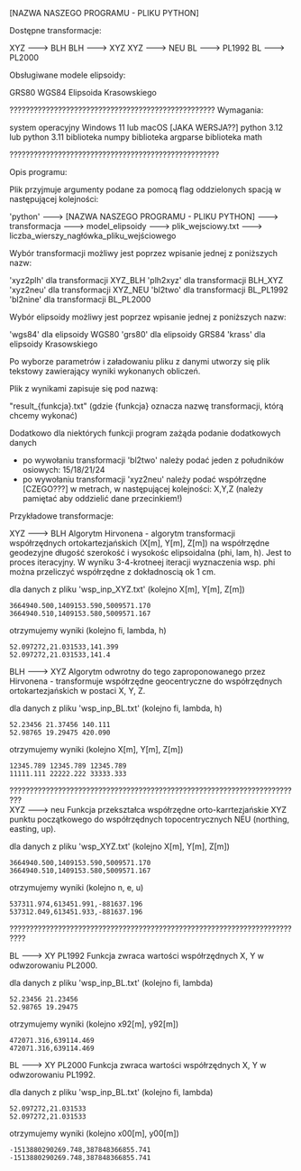 [NAZWA NASZEGO PROGRAMU - PLIKU PYTHON]


Dostępne transformacje:

   XYZ ---> BLH
   BLH ---> XYZ
   XYZ ---> NEU
   BL ---> PL1992
   BL ---> PL2000

 
Obsługiwane modele elipsoidy:

   GRS80
   WGS84
   Elipsoida Krasowskiego
 
???????????????????????????????????????????????????
Wymagania:

   system operacyjny Windows 11 lub macOS [JAKA WERSJA??]
   python 3.12 lub python 3.11
   biblioteka numpy
   biblioteka argparse
   biblioteka math
  
????????????????????????????????????????????????????


Opis programu:
 
 Plik przyjmuje argumenty podane za pomocą flag oddzielonych spacją w następującej kolejności:


'python' ---> [NAZWA NASZEGO PROGRAMU - PLIKU PYTHON] ---> transformacja ---> model_elipsoidy --->  plik_wejsciowy.txt ---> liczba_wierszy_nagłówka_pliku_wejściowego   


  Wybór transformacji możliwy jest poprzez wpisanie jednej z poniższych nazw:

   'xyz2plh' dla transformacji XYZ_BLH
   'plh2xyz' dla transformacji BLH_XYZ
   'xyz2neu' dla transformacji XYZ_NEU
   'bl2two' dla transformacji BL_PL1992
   'bl2nine' dla transformacji BL_PL2000
  

  Wybór elipsoidy możliwy jest poprzez wpisanie jednej z poniższych nazw:

   'wgs84' dla elipsoidy WGS80
   'grs80' dla elipsoidy GRS84
   'krass' dla elipsoidy Krasowskiego

  
  Po wyborze parametrów i załadowaniu pliku z danymi utworzy się plik tekstowy zawierający wyniki wykonanych obliczeń.

  Plik z wynikami zapisuje się pod nazwą:

  "result_{funkcja}.txt"
  (gdzie {funkcja} oznacza nazwę transformacji, którą chcemy wykonać)


  Dodatkowo dla niektórych funkcji program zażąda podanie dodatkowych danych
 
 - po wywołaniu transformacji 'bl2two' należy podać jeden z południków osiowych: 15/18/21/24
 - po wywołaniu transformacji 'xyz2neu' należy podać współrzędne [CZEGO???] w metrach, w następującej kolejności: X,Y,Z 
  (należy pamiętać aby oddzielić dane przecinkiem!)
  
  
Przykładowe transformacje:
  

 XYZ ---> BLH
  Algorytm Hirvonena - algorytm transformacji współrzędnych ortokartezjańskich (X[m], Y[m], Z[m])
   na współrzędne geodezyjne długość szerokość i wysokośc elipsoidalna (phi, lam, h). Jest to proces iteracyjny. 
   W wyniku 3-4-krotneej iteracji wyznaczenia wsp. phi można przeliczyć współrzędne z dokładnoscią ok 1 cm. 

  dla danych z pliku 'wsp_inp_XYZ.txt' (kolejno X[m], Y[m], Z[m])

    3664940.500,1409153.590,5009571.170
    3664940.510,1409153.580,5009571.167

  otrzymujemy wyniki (kolejno fi, lambda, h)

    52.097272,21.031533,141.399
    52.097272,21.031533,141.4

  
 BLH ---> XYZ
  Algorytm odwrotny do tego zaproponowanego przez Hirvonena - transformuje współrzędne geocentryczne
   do współrzędnych ortokartezjańskich w postaci X, Y, Z.

  dla danych z pliku 'wsp_inp_BL.txt' (kolejno fi, lambda, h)

    52.23456 21.37456 140.111
    52.98765 19.29475 420.090

  otrzymujemy wyniki (kolejno X[m], Y[m], Z[m])

    12345.789 12345.789 12345.789
    11111.111 22222.222 33333.333



?????????????????????????????????????????????????????????????????????????  
 XYZ ---> neu
  Funkcja przekształca współrzędne orto-karrtezjańskie XYZ punktu początkowego
   do współrzędnych topocentrycznych NEU (northing, easting, up).

  dla danych z pliku 'wsp_XYZ.txt' (kolejno X[m], Y[m], Z[m])

    3664940.500,1409153.590,5009571.170
    3664940.510,1409153.580,5009571.167
  
  otrzymujemy wyniki (kolejno n, e, u)
  
    537311.974,613451.991,-881637.196
    537312.049,613451.933,-881637.196
  
??????????????????????????????????????????????????????????????????????????


  
 BL ---> XY PL1992
  Funkcja zwraca wartości współrzędnych X, Y  w odwzorowaniu PL2000.

  dla danych z pliku 'wsp_inp_BL.txt' (kolejno fi, lambda)
  
    52.23456 21.23456
    52.98765 19.29475

  otrzymujemy wyniki (kolejno x92[m], y92[m])

    472071.316,639114.469
    472071.316,639114.469

  
 BL ---> XY PL2000
  Funkcja zwraca wartości współrzędnych X, Y  w odwzorowaniu PL1992.
  
  dla danych z pliku 'wsp_inp_BL.txt' (kolejno fi, lambda)
  
    52.097272,21.031533
    52.097272,21.031533
  
  otrzymujemy wyniki (kolejno x00[m], y00[m])

    -1513880290269.748,387848366855.741
    -1513880290269.748,387848366855.741 

   
   



